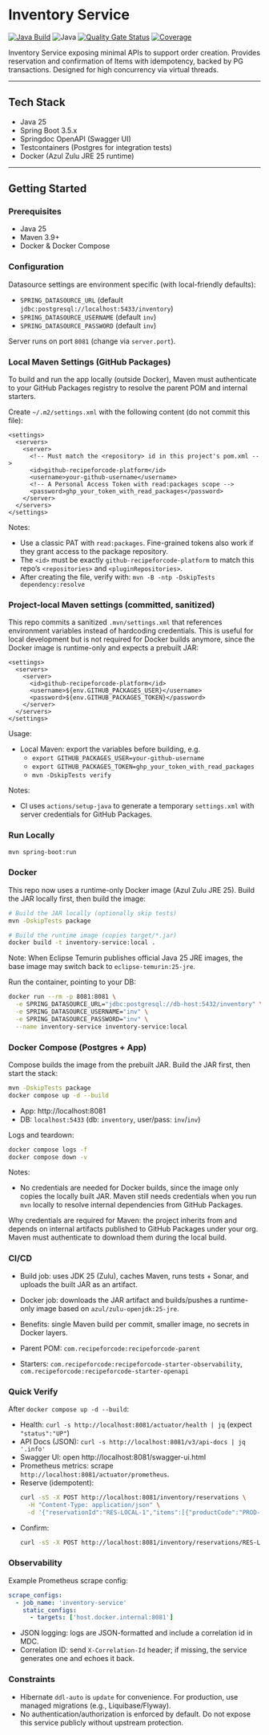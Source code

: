 # Inventory Service

[![Java Build](https://github.com/nan-hao/inventory-service/actions/workflows/java-build.yml/badge.svg?branch=main)](https://github.com/nan-hao/inventory-service/actions/workflows/java-build.yml)
![Java](https://img.shields.io/badge/Java-25-007396?logo=java)
[![Quality Gate Status](https://sonarcloud.io/api/project_badges/measure?project=nan-hao_inventory-service&metric=alert_status)](https://sonarcloud.io/summary/new_code?id=nan-hao_inventory-service)
[![Coverage](https://sonarcloud.io/api/project_badges/measure?project=nan-hao_inventory-service&metric=coverage)](https://sonarcloud.io/summary/new_code?id=nan-hao_inventory-service)

Inventory Service exposing minimal APIs to support order creation.
Provides reservation and confirmation of Items with idempotency, backed by PG transactions. Designed for high concurrency via virtual threads.

---

## Tech Stack
- Java 25
- Spring Boot 3.5.x
- Springdoc OpenAPI (Swagger UI)
- Testcontainers (Postgres for integration tests)
- Docker (Azul Zulu JRE 25 runtime)
---

## Getting Started

### Prerequisites
- Java 25
- Maven 3.9+
- Docker & Docker Compose

### Configuration
Datasource settings are environment specific (with local-friendly defaults):

- `SPRING_DATASOURCE_URL` (default `jdbc:postgresql://localhost:5433/inventory`)
- `SPRING_DATASOURCE_USERNAME` (default `inv`)
- `SPRING_DATASOURCE_PASSWORD` (default `inv`)

Server runs on port `8081` (change via `server.port`).

### Local Maven Settings (GitHub Packages)
To build and run the app locally (outside Docker), Maven must authenticate to your GitHub Packages registry to resolve the parent POM and internal starters.

Create `~/.m2/settings.xml` with the following content (do not commit this file):

```
<settings>
  <servers>
    <server>
      <!-- Must match the <repository> id in this project's pom.xml -->
      <id>github-recipeforcode-platform</id>
      <username>your-github-username</username>
      <!-- A Personal Access Token with read:packages scope -->
      <password>ghp_your_token_with_read_packages</password>
    </server>
  </servers>
</settings>
```

Notes:
- Use a classic PAT with `read:packages`. Fine-grained tokens also work if they grant access to the package repository.
- The `<id>` must be exactly `github-recipeforcode-platform` to match this repo’s `<repositories>` and `<pluginRepositories>`.
- After creating the file, verify with: `mvn -B -ntp -DskipTests dependency:resolve`

### Project-local Maven settings (committed, sanitized)
This repo commits a sanitized `.mvn/settings.xml` that references environment variables instead of hardcoding credentials. This is useful for local development but is not required for Docker builds anymore, since the Docker image is runtime-only and expects a prebuilt JAR:

```
<settings>
  <servers>
    <server>
      <id>github-recipeforcode-platform</id>
      <username>${env.GITHUB_PACKAGES_USER}</username>
      <password>${env.GITHUB_PACKAGES_TOKEN}</password>
    </server>
  </servers>
</settings>
```

Usage:
- Local Maven: export the variables before building, e.g.
  - `export GITHUB_PACKAGES_USER=your-github-username`
  - `export GITHUB_PACKAGES_TOKEN=ghp_your_token_with_read_packages`
  - `mvn -DskipTests verify`

Notes:
- CI uses `actions/setup-java` to generate a temporary `settings.xml` with server credentials for GitHub Packages.

### Run Locally
```bash
mvn spring-boot:run
```

### Docker
This repo now uses a runtime-only Docker image (Azul Zulu JRE 25). Build the JAR locally first, then build the image:

```bash
# Build the JAR locally (optionally skip tests)
mvn -DskipTests package

# Build the runtime image (copies target/*.jar)
docker build -t inventory-service:local .
```

Note: When Eclipse Temurin publishes official Java 25 JRE images, the base image may switch back to `eclipse-temurin:25-jre`.

Run the container, pointing to your DB:
```bash
docker run --rm -p 8081:8081 \
  -e SPRING_DATASOURCE_URL="jdbc:postgresql://db-host:5432/inventory" \
  -e SPRING_DATASOURCE_USERNAME="inv" \
  -e SPRING_DATASOURCE_PASSWORD="inv" \
  --name inventory-service inventory-service:local
```

### Docker Compose (Postgres + App)
Compose builds the image from the prebuilt JAR. Build the JAR first, then start the stack:

```bash
mvn -DskipTests package
docker compose up -d --build
```
- App: http://localhost:8081
- DB: `localhost:5433` (db: `inventory`, user/pass: `inv`/`inv`)

Logs and teardown:
```bash
docker compose logs -f
docker compose down -v
```

Notes:
- No credentials are needed for Docker builds, since the image only copies the locally built JAR.
  Maven still needs credentials when you run `mvn` locally to resolve internal dependencies from GitHub Packages.

Why credentials are required for Maven: the project inherits from and depends on internal artifacts published to GitHub Packages under your org. Maven must authenticate to download them during the local build.

### CI/CD
- Build job: uses JDK 25 (Zulu), caches Maven, runs tests + Sonar, and uploads the built JAR as an artifact.
- Docker job: downloads the JAR artifact and builds/pushes a runtime-only image based on `azul/zulu-openjdk:25-jre`.
- Benefits: single Maven build per commit, smaller image, no secrets in Docker layers.

- Parent POM: `com.recipeforcode:recipeforcode-parent`
- Starters: `com.recipeforcode:recipeforcode-starter-observability`, `com.recipeforcode:recipeforcode-starter-openapi`

### Quick Verify

After `docker compose up -d --build`:

- Health: `curl -s http://localhost:8081/actuator/health | jq` (expect `"status":"UP"`)
- API Docs (JSON): `curl -s http://localhost:8081/v3/api-docs | jq '.info'`
- Swagger UI: open http://localhost:8081/swagger-ui.html
- Prometheus metrics: scrape `http://localhost:8081/actuator/prometheus`.
- Reserve (idempotent):
  ```bash
  curl -sS -X POST http://localhost:8081/inventory/reservations \
    -H "Content-Type: application/json" \
    -d '{"reservationId":"RES-LOCAL-1","items":[{"productCode":"PROD-001","qty":2}],"ttlSec":300}' | jq
  ```
- Confirm:
  ```bash
  curl -sS -X POST http://localhost:8081/inventory/reservations/RES-LOCAL-1/confirm | jq
  ```

### Observability
  Example Prometheus scrape config:
  
  ```yaml
  scrape_configs:
    - job_name: 'inventory-service'
      static_configs:
        - targets: ['host.docker.internal:8081']
  ```

- JSON logging: logs are JSON-formatted and include a correlation id in MDC.
- Correlation ID: send `X-Correlation-Id` header; if missing, the service generates one and echoes it back.

### Constraints
- Hibernate `ddl-auto` is `update` for convenience. For production, use managed migrations (e.g., Liquibase/Flyway).
- No authentication/authorization is enforced by default. Do not expose this service publicly without upstream protection.

